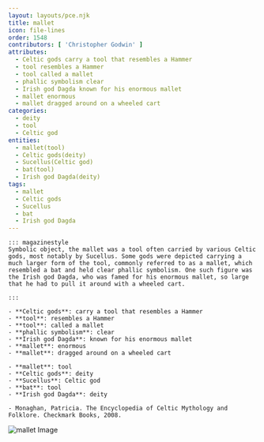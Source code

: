 ```yaml
---
layout: layouts/pce.njk
title: mallet
icon: file-lines
order: 1548
contributors: [ 'Christopher Godwin' ]
attributes:
  - Celtic gods carry a tool that resembles a Hammer
  - tool resembles a Hammer
  - tool called a mallet
  - phallic symbolism clear
  - Irish god Dagda known for his enormous mallet
  - mallet enormous
  - mallet dragged around on a wheeled cart
categories:
  - deity
  - tool
  - Celtic god
entities:
  - mallet(tool)
  - Celtic gods(deity)
  - Sucellus(Celtic god)
  - bat(tool)
  - Irish god Dagda(deity)
tags:
  - mallet
  - Celtic gods
  - Sucellus
  - bat
  - Irish god Dagda
---
```

``` tab [group1:Info]
::: magazinestyle
Symbolic object, the mallet was a tool often carried by various Celtic gods, most notably by Sucellus. Some gods were depicted carrying a much larger form of the tool, commonly referred to as a mallet, which resembled a bat and held clear phallic symbolism. One such figure was the Irish god Dagda, who was famed for his enormous mallet, so large that he had to pull it around with a wheeled cart.

:::
```
``` tab [group1:Attributes]
- **Celtic gods**: carry a tool that resembles a Hammer
- **tool**: resembles a Hammer
- **tool**: called a mallet
- **phallic symbolism**: clear
- **Irish god Dagda**: known for his enormous mallet
- **mallet**: enormous
- **mallet**: dragged around on a wheeled cart
```
``` tab [group1:Entities]
- **mallet**: tool
- **Celtic gods**: deity
- **Sucellus**: Celtic god
- **bat**: tool
- **Irish god Dagda**: deity
```
``` tab [group1:Sources]
- Monaghan, Patricia. The Encyclopedia of Celtic Mythology and Folklore. Checkmark Books, 2008.
```
![mallet Image](https://upload.wikimedia.org/wikipedia/commons/thumb/1/13/Rubber_mallets.jpg/1200px-Rubber_mallets.jpg)
